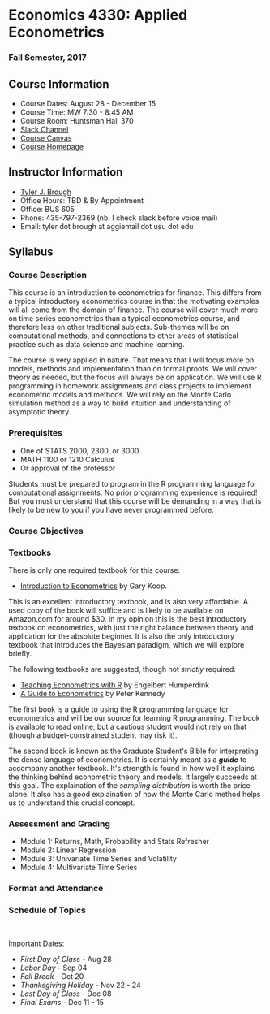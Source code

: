 # Economics 4330: Applied Econometrics

### Fall Semester, 2017

## Course Information

- Course Dates: August 28 - December 15
- Course Time: MW 7:30 - 8:45 AM
- Course Room: Huntsman Hall 370
- [Slack Channel](https://ecn4330.slack.com)
- [Course Canvas](https://usu.instructure.com/courses/468350)
- [Course Homepage](https:/broughtj.github.com/Ecn4330)

## Instructor Information

- [Tyler J. Brough](http://tylerbrough.com)
- Office Hours: TBD & By Appointment
- Office: BUS 605
- Phone: 435-797-2369 (nb: I check slack before voice mail)
- Email: tyler dot brough at aggiemail dot usu dot edu

## Syllabus

### Course Description

This course is an introduction to econometrics for finance. This differs from a typical introductory econometrics course in that the motivating examples
will all come from the domain of finance. The course will cover much more on time series econometrics than a typical econometrics course, and therefore
less on other traditional subjects. Sub-themes will be on computational methods, and connections to other areas of statistical practice such as data
science and machine learning.

The course is very applied in nature. That means that I will focus more on models, methods and implementation than on formal proofs. We will cover theory
as needed, but the focus will always be on application. We will use R programming in homework assignments and class projects to implement econometric
models and methods. We will rely on the Monte Carlo simulation method as a way to build intuition and understanding of asymptotic theory.


### Prerequisites

* One of STATS 2000, 2300, or 3000
* MATH 1100 or 1210 Calculus
* Or approval of the professor

Students must be prepared to program in the R programming language for computational assignments. No prior programming experience is required! But you must
understand that this course will be demanding in a way that is likely to be new to you if you have never programmed before. 


### Course Objectives



### Textbooks

There is only one required textbook for this course:

* [Introduction to Econometrics]() by Gary Koop.

This is an excellent introductory textbook, and is also very affordable. A used copy of the book will suffice and is likely to be available on Amazon.com
for around $30. In my opinion this is the best introductory texbook on econometrics, with just the right balance between theory and application for the
absolute beginner. It is also the only introductory textbook that introduces the Bayesian paradigm, which we will explore briefly. 

The following textbooks are suggested, though not _strictly_ required:

* [Teaching Econometrics with R]() by Engelbert Humperdink
* [A Guide to Econometrics]() by Peter Kennedy

The first book is a guide to using the R programming language for econometrics and will be our source for learning R programming. The book is available to
read online, but a cautious student would not rely on that (though a budget-constrained student may risk it).

The second book is known as the Graduate Student's Bible for interpreting the dense language of econometrics. It is certainly meant as a ___guide___ to
accompany another textbook. It's strength is found in how well it explains the thinking behind econometric theory and models. It largely succeeds at this
goal. The explaination of the _sampling distribution_ is worth the price alone. It also has a good explaination of how the Monte Carlo method helps us to
understand this crucial concept. 


### Assessment and Grading

* Module 1: Returns, Math, Probability and Stats Refresher
* Module 2: Linear Regression
* Module 3: Univariate Time Series and Volatility
* Module 4: Multivariate Time Series


### Format and Attendance



### Schedule of Topics



<br>

Important Dates:

* _First Day of Class_ - Aug 28
* _Labor Day_ - Sep 04
* _Fall Break_ - Oct 20 
* _Thanksgiving Holiday_ - Nov 22 - 24
* _Last Day of Class_ - Dec 08
* _Final Exams_ - Dec 11 - 15




